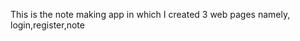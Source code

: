 This is the note making app in which I created 3 web pages namely, login,register,note

<img scr="public/images/ERD_Screenshot.png" width="700"/>
